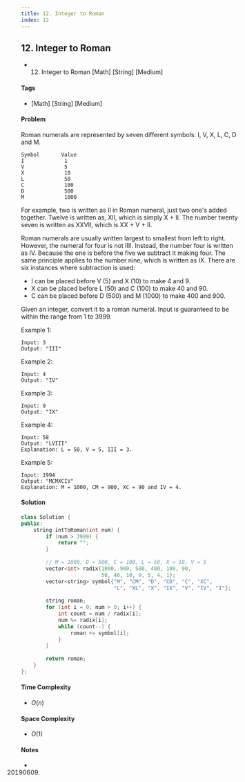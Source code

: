 ```yaml
---
title: 12. Integer to Roman
index: 12
---
```


## 12. Integer to Roman
- 12. Integer to Roman [Math] [String] [Medium]

#### Tags
- [Math] [String] [Medium]

#### Problem
Roman numerals are represented by seven different symbols: I, V, X, L, C, D and M.

    Symbol       Value
    I             1
    V             5
    X             10
    L             50
    C             100
    D             500
    M             1000

For example, two is written as II in Roman numeral, just two one's added together. Twelve is written as, XII, which is simply X + II. The number twenty seven is written as XXVII, which is XX + V + II.

Roman numerals are usually written largest to smallest from left to right. However, the numeral for four is not IIII. Instead, the number four is written as IV. Because the one is before the five we subtract it making four. The same principle applies to the number nine, which is written as IX. There are six instances where subtraction is used:

- I can be placed before V (5) and X (10) to make 4 and 9. 
- X can be placed before L (50) and C (100) to make 40 and 90. 
- C can be placed before D (500) and M (1000) to make 400 and 900.

Given an integer, convert it to a roman numeral. Input is guaranteed to be within the range from 1 to 3999.

Example 1:

    Input: 3
    Output: "III"

Example 2:

    Input: 4
    Output: "IV"

Example 3:

    Input: 9
    Output: "IX"

Example 4:

    Input: 58
    Output: "LVIII"
    Explanation: L = 50, V = 5, III = 3.

Example 5:

    Input: 1994
    Output: "MCMXCIV"
    Explanation: M = 1000, CM = 900, XC = 90 and IV = 4.

#### Solution
``` C++
class Solution {
public:
    string intToRoman(int num) {
        if (num > 3999) {
            return "";
        }
        
        // M = 1000, D = 500, C = 100, L = 50, X = 10, V = 5
        vector<int> radix{1000, 900, 500, 400, 100, 90, 
                          50, 40, 10, 9, 5, 4, 1};
        vector<string> symbol{"M", "CM", "D", "CD", "C", "XC", 
                              "L", "XL", "X", "IX", "V", "IV", "I"};
        
        string roman;
        for (int i = 0; num > 0; i++) {
            int count = num / radix[i];
            num %= radix[i];
            while (count--) {
                roman += symbol[i];
            }
        }
        
        return roman;
    }
};
```

#### Time Complexity
- $O(n)$

#### Space Complexity
- $O(1)$

#### Notes
- 20190609.
